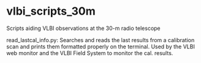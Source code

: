 # vlbi_scripts_30m
Scripts aiding VLBI observations at the 30-m radio telescope

read_lastcal_info.py: Searches and reads the last results from a calibration scan and prints them formatted properly on the terminal. Used by the VLBI web monitor and the VLBI Field System to monitor the cal. results.
